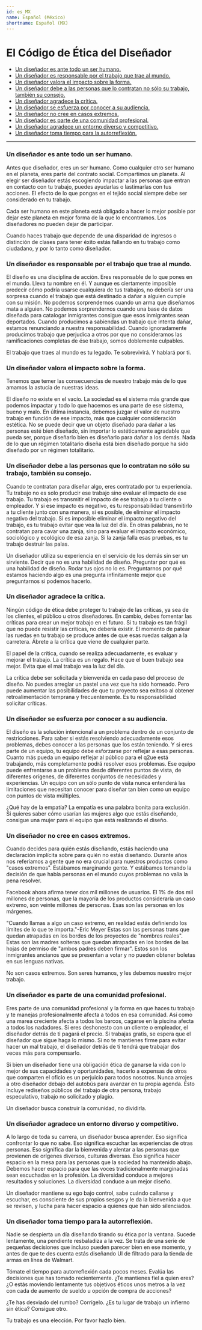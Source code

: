 ```yaml
---
id: es_MX
name: Español (México)
shortname: Español (MX)
---
```


# El Código de Ética del Diseñador

* [Un diseñador es ante todo un ser humano.](#Un-diseñador-es-ante-todo-un-ser-humano)
* [Un diseñador es responsable por el trabajo que trae al mundo.](#Un-diseñador-es-responsable-por-el-trabajo-que-trae-al-mundo)
* [Un diseñador valora el impacto sobre la forma.](#Un-diseñador-valora-el-impacto-sobre-la-forma)
* [Un diseñador debe a las personas que lo contratan no sólo su trabajo, también su consejo.](#Un-diseñador-debe-a-las-personas-que-lo-contratan-no-sólo-su-trabajo,-también-su-consejo)
* [Un diseñador agradece la crítica.](#Un-diseñador-agradece-la-crítica)
* [Un diseñador se esfuerza por conocer a su audiencia.](#Un-diseñador-se-esfuerza-por-conocer-a-su-audiencia)
* [Un diseñador no cree en casos extremos.](#Un-diseñador-no-cree-en-casos-extremos)
* [Un diseñador es parte de una comunidad profesional.](#Un-diseñador-es-parte-de-una-comunidad-profesional)
* [Un diseñador agradece un entorno diverso y competitivo.](#Un-diseñador-agradece-un-entorno-diverso-y-competitivo)
* [Un diseñador toma tiempo para la autorreflexión.](#Un-diseñador-toma-tiempo-para-la-autorreflexión)

***

### Un diseñador es ante todo un ser humano.

Antes que diseñador, eres un ser humano. Como cualquier otro ser humano en el planeta, eres parte del contrato social. Compartimos un planeta. Al elegir ser diseñador estás escogiendo impactar a las personas que entran en contacto con tu trabajo, puedes ayudarlas o lastimarlas con tus acciones. El efecto de lo que pongas en el tejido social siempre debe ser considerado en tu trabajo.

Cada ser humano en este planeta está obligado a hacer lo mejor posible por dejar este planeta en mejor forma de la que lo encontramos. Los diseñadores no pueden dejar de participar.

Cuando haces trabajo que depende de una disparidad de ingresos o distinción de clases para tener éxito estás fallando en tu trabajo como ciudadano, y por lo tanto como diseñador.

### Un diseñador es responsable por el trabajo que trae al mundo.

El diseño es una disciplina de acción. Eres responsable de lo que pones en el mundo. Lleva tu nombre en él. Y aunque es ciertamente imposible predecir cómo podría usarse cualquiera de tus trabajos, no debería ser una sorpresa cuando el trabajo que está destinado a dañar a alguien cumple con su misión. No podemos sorprendernos cuando un arma que diseñamos mata a alguien. No podemos sorprendernos cuando una base de datos diseñada para catalogar inmigrantes consigue que esos inmigrantes sean deportados. Cuando producimos a sabiendas un trabajo que intenta dañar, estamos renunciando a nuestra responsabilidad. Cuando ignoradamente producimos trabajo que perjudica a otros por que no consideramos las ramificaciones completas de ése trabajo, somos doblemente culpables.

El trabajo que traes al mundo es tu legado. Te sobrevivirá. Y hablará por ti.

### Un diseñador valora el impacto sobre la forma.

Tenemos que temer las consecuencias de nuestro trabajo más de lo que amamos la astucia de nuestras ideas.

El diseño no existe en el vacío. La sociedad es el sistema más grande que podemos impactar y todo lo que hacemos es una parte de ese sistema, bueno y malo. En última instancia, debemos juzgar el valor de nuestro trabajo en función de ese impacto, más que cualquier consideración estética. No se puede decir que un objeto diseñado para dañar a las personas esté bien diseñado, sin importar lo estéticamente agradable que pueda ser, porque diseñarlo bien es diseñarlo para dañar a los demás. Nada de lo que un régimen totalitario diseña está bien diseñado porque ha sido diseñado por un régimen totalitario.

### Un diseñador debe a las personas que lo contratan no sólo su trabajo, también su consejo.

Cuando te contratan para diseñar algo, eres contratado por tu experiencia. Tu trabajo no es solo producir ese trabajo sino evaluar el impacto de ese trabajo. Tu trabajo es transmitir el impacto de ese trabajo a tu cliente o empleador. Y si ese impacto es negativo, es tu responsabilidad transmitirlo a tu cliente junto con una manera, si es posible, de eliminar el impacto negativo del trabajo. Si es imposible eliminar el impacto negativo del trabajo, es tu trabajo evitar que vea la luz del día. En otras palabras, no te contratan para cavar una zanja, sino para evaluar el impacto económico, sociológico y ecológico de esa zanja. Si la zanja falla esas pruebas, es tu trabajo destruir las palas.

Un diseñador utiliza su experiencia en el servicio de los demás sin ser un sirviente. Decir que no es una habilidad de diseño. Preguntar por qué es una habilidad de diseño. Rodar tus ojos no lo es. Preguntarnos por qué estamos haciendo algo es una pregunta infinitamente mejor que preguntarnos si podemos hacerlo.

### Un diseñador agradece la crítica.

Ningún código de ética debe proteger tu trabajo de las críticas, ya sea de los clientes, el público u otros diseñadores. En cambio, debes fomentar las críticas para crear un mejor trabajo en el futuro. Si tu trabajo es tan frágil que no puede resistir las críticas, no debería existir. El momento de patear las ruedas en tu trabajo se produce antes de que esas ruedas salgan a la carretera. Ábrete a la crítica que viene de cualquier parte.

El papel de la crítica, cuando se realiza adecuadamente, es evaluar y mejorar el trabajo. La crítica es un regalo. Hace que el buen trabajo sea mejor. Evita que el mal trabajo vea la luz del día.

La crítica debe ser solicitada y bienvenida en cada paso del proceso de diseño. No puedes arreglar un pastel una vez que ha sido horneado. Pero puede aumentar las posibilidades de que tu proyecto sea exitoso al obtener retroalimentación temprana y frecuentemente. Es tu responsabilidad solicitar críticas.

### Un diseñador se esfuerza por conocer a su audiencia.

El diseño es la solución intencional a un problema dentro de un conjunto de restricciones. Para saber si estás resolviendo adecuadamente esos problemas, debes conocer a las personas que los están teniendo. Y si eres parte de un equipo, tu equipo debe esforzarse por reflejar a esas personas. Cuanto más pueda un equipo reflejar al público para el q2ue está trabajando, más completamente podrá resolver esos problemas. Ese equipo puede enfrentarse a un problema desde diferentes puntos de vista, de diferentes orígenes, de diferentes conjuntos de necesidades y experiencias. Un equipo con un sólo punto de vista nunca entenderá las limitaciones que necesitan conocer para diseñar tan bien como un equipo con puntos de vista múltiples.

¿Qué hay de la empatía? La empatía es una palabra bonita para exclusión. Si quieres saber cómo usarían las mujeres algo que estás diseñando, consigue una mujer para el equipo que está realizando el diseño.

### Un diseñador no cree en casos extremos.

Cuando decides para quién estás diseñando, estás haciendo una declaración implícita sobre para quién no estás diseñando. Durante años nos referíamos a gente  que no era crucial para nuestros productos como "casos extremos". Estábamos marginando gente. Y estábamos tomando la decisión de que había personas en el mundo cuyos problemas no valía la pena resolver.

Facebook ahora afirma tener dos mil millones de usuarios. El 1% de dos mil millones de personas, que la mayoría de los productos consideraría un caso extremo, son veinte millones de personas. Esas son las personas en los márgenes.

"Cuando llamas a algo un caso extremo, en realidad estás definiendo los límites de lo que te importa."-Eric Meyer
Estas son las personas trans que quedan atrapadas en los bordes de los proyectos de "nombres reales". Estas son las madres solteras que quedan atrapadas en los bordes de las hojas de permiso de "ambos padres deben firmar". Estos son los inmigrantes ancianos que se presentan a votar y no pueden obtener boletas en sus lenguas nativas.

No son casos extremos. Son seres humanos, y les debemos nuestro mejor trabajo.

### Un diseñador es parte de una comunidad profesional.

Eres parte de una comunidad profesional y la forma en que haces tu trabajo y te manejas profesionalmente afecta a todos en esa comunidad. Así como una marea creciente afecta a todos los barcos, cagarse en la piscina afecta a todos los nadadores. Si eres deshonesto con un cliente o empleador, el diseñador detrás de ti pagará el precio. Si trabajas gratis, se espera que el diseñador que sigue haga lo mismo. Si no te mantienes firme para evitar hacer un mal trabajo, el diseñador detrás de ti tendrá que trabajar dos veces más para compensarlo.

Si bien un diseñador tiene una obligación ética de ganarse la vida con lo mejor de sus capacidades y oportunidades, hacerlo a expensas de otros que comparten el oficio es un perjuicio para todos nosotros. Nunca arrojes a otro diseñador debajo del autobús para avanzar en tu propia agenda. Esto incluye rediseños públicos del trabajo de otra persona, trabajo especulativo, trabajo no solicitado y plagio.

Un diseñador busca construir la comunidad, no dividirla.

### Un diseñador agradece un entorno diverso y competitivo.

A lo largo de toda su carrera, un diseñador busca aprender. Eso significa confrontar lo que no sabe. Eso significa escuchar las experiencias de otras personas. Eso significa dar la bienvenida y alentar a las personas que provienen de orígenes diversos, culturas diversas. Eso significa hacer espacio en la mesa para las personas que la sociedad ha mantenido abajo. Debemos hacer espacio para que las voces tradicionalmente marginadas sean escuchadas en la profesión. La diversidad conduce a mejores resultados y soluciones. La diversidad conduce a un mejor diseño.

Un diseñador mantiene su ego bajo control, sabe cuándo callarse y escuchar, es consciente de sus propios sesgos y le da la bienvenida a que se revisen, y lucha para hacer espacio a quienes que han sido silenciados.

### Un diseñador toma tiempo para la autorreflexión.

Nadie se despierta un día diseñando tirando su ética por la ventana. Sucede lentamente, una pendiente resbaladiza a la vez. Se trata de una serie de pequeñas decisiones que incluso pueden parecer bien en ese momento, y antes de que te des cuenta estás diseñando UI de filtrado para la tienda de armas en línea de Walmart.

Tómate el tiempo para autorreflexión cada pocos meses. Evalúa las decisiones que has tomado recientemente. ¿Te mantienes fiel a quien eres? ¿O estás moviendo lentamente tus objetivos éticos unos metros a la vez con cada de aumento de sueldo u opción de compra de acciones?

¿Te has desviado del rumbo? Corrígelo. ¿Es tu lugar de trabajo un infierno sin ética? Consigue otro.

Tu trabajo es una elección. Por favor hazlo bien.